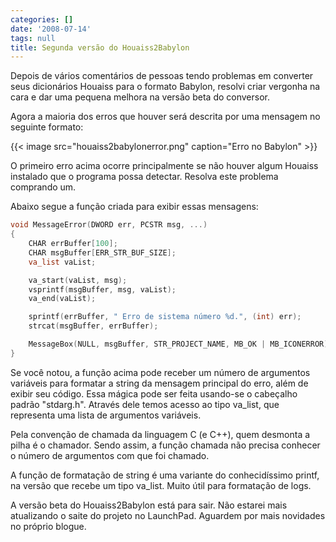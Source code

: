 ```yaml
---
categories: []
date: '2008-07-14'
tags: null
title: Segunda versão do Houaiss2Babylon
---
```


Depois de vários comentários de pessoas tendo problemas em converter seus dicionários Houaiss para o formato Babylon, resolvi criar vergonha na cara e dar uma pequena melhora na versão beta do conversor.

Agora a maioria dos erros que houver será descrita por uma mensagem no seguinte formato:

{{< image src="houaiss2babylonerror.png" caption="Erro no Babylon" >}}

O primeiro erro acima ocorre principalmente se não houver algum Houaiss instalado que o programa possa detectar. Resolva este problema comprando um.

Abaixo segue a função criada para exibir essas mensagens:

```cpp
void MessageError(DWORD err, PCSTR msg, ...)
{
	CHAR errBuffer[100];
	CHAR msgBuffer[ERR_STR_BUF_SIZE];
	va_list vaList;

	va_start(vaList, msg);
	vsprintf(msgBuffer, msg, vaList);
	va_end(vaList);

	sprintf(errBuffer, " Erro de sistema número %d.", (int) err);
	strcat(msgBuffer, errBuffer);

	MessageBox(NULL, msgBuffer, STR_PROJECT_NAME, MB_OK | MB_ICONERROR);
}
```

Se você notou, a função acima pode receber um número de argumentos variáveis para formatar a string da mensagem principal do erro, além de exibir seu código. Essa mágica pode ser feita usando-se o cabeçalho padrão "stdarg.h". Através dele temos acesso ao tipo va_list, que representa uma lista de argumentos variáveis.

Pela convenção de chamada da linguagem C (e C++), quem desmonta a pilha é o chamador. Sendo assim, a função chamada não precisa conhecer o número de argumentos com que foi chamado.

A função de formatação de string é uma variante do conhecidíssimo printf, na versão que recebe um tipo va_list. Muito útil para formatação de logs.

A versão beta do Houaiss2Babylon está para sair. Não estarei mais atualizando o saite do projeto no LaunchPad. Aguardem por mais novidades no próprio blogue.

